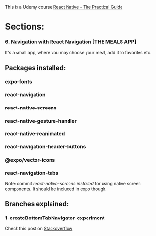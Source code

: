 This is a Udemy course
[React Native - The Practical Guide](https://www.udemy.com/react-native-the-practical-guide/)

# Sections:
 ### 6. Navigation with React Navigation [THE MEALS APP]

It's a small app, where you may choose your meal, add it to favorites etc.




## Packages installed:

### expo-fonts
### react-navigation
### react-native-screens
### react-native-gesture-handler 
### react-native-reanimated 
### react-navigation-header-buttons
### @expo/vector-icons
### react-navigation-tabs

Note: commit *react-native-screens installed* for using native screen components.
It should be included in expo though.

## Branches explained:

### 1-createBottomTabNavigator-experiment
Check this post on [Stackoverflow](https://stackoverflow.com/questions/57769242/how-to-set-navigationsoptions-for-two-tabs-and-check-the-routename-to-config-the)


